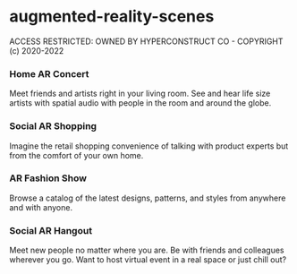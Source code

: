 # augmented-reality-scenes

ACCESS RESTRICTED: OWNED BY HYPERCONSTRUCT CO - COPYRIGHT (c) 2020-2022



### Home AR Concert

Meet friends and artists right in your living room. See and hear life size artists with spatial audio with people in the room and around the globe.


### Social AR Shopping

Imagine the retail shopping convenience of talking with product experts but from the comfort of your own home.


### AR Fashion Show

Browse a catalog of the latest designs, patterns, and styles from anywhere and with anyone.


### Social AR Hangout

Meet new people no matter where you are. Be with friends and colleagues wherever you go. Want to host virtual event in a real space or just chill out?
